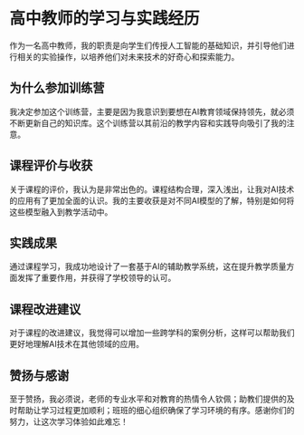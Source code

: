 # 高中教师的学习与实践经历

作为一名高中教师，我的职责是向学生们传授人工智能的基础知识，并引导他们进行相关的实验操作，以培养他们对未来技术的好奇心和探索能力。

## 为什么参加训练营

我决定参加这个训练营，主要是因为我意识到要想在AI教育领域保持领先，就必须不断更新自己的知识库。这个训练营以其前沿的教学内容和实践导向吸引了我的注意。

## 课程评价与收获

关于课程的评价，我认为是非常出色的。课程结构合理，深入浅出，让我对AI技术的应用有了更加全面的认识。我的主要收获是对不同AI模型的了解，特别是如何将这些模型融入到教学活动中。

## 实践成果

通过课程学习，我成功地设计了一套基于AI的辅助教学系统，这在提升教学质量方面发挥了重要作用，并获得了学校领导的认可。

## 课程改进建议

对于课程的改进建议，我觉得可以增加一些跨学科的案例分析，这样可以帮助我们更好地理解AI技术在其他领域的应用。

## 赞扬与感谢

至于赞扬，我必须说，老师的专业水平和对教育的热情令人钦佩；助教们提供的及时帮助让学习过程更加顺利；班班的细心组织确保了学习环境的有序。感谢你们的努力，让这次学习体验如此难忘！
